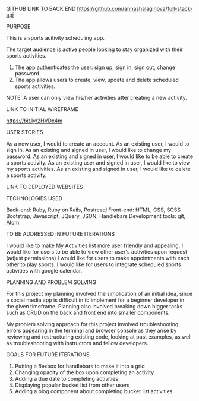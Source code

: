 GITHUB LINK TO BACK END
https://github.com/annashalaginova/full-stack-api

PURPOSE

This is a sports acitivity scheduling app.

The target audience is active people looking to stay organized with their sports activities.

1. The app authenticates the user: sign up, sign in, sign out, change password.
2. The app allows users to create, view, update and delete scheduled sports activities.

NOTE: A user can only view his/her activities after creating a new activity. 

LINK TO INITIAL WIREFRAME

https://bit.ly/2HVDx4m

USER STORIES

As a new user, I would to create an account.
As an existing user, I would to sign in.
As an existing and signed in user, I would like to change my password.
As an existing and signed in user, I would like to be able to create a sports activity.
As an existing user and signed in user, I would like to view my sports activities.
As an existing and signed in user, I would like to delete a sports activity.

LINK TO DEPLOYED WEBSITES

TECHNOLOGIES USED

Back-end: Ruby, Ruby on Rails, Postresql
Front-end: HTML, CSS, SCSS Bootstrap, Javascript, JQuery, JSON, Handlebars
Development tools: git, Atom

TO BE ADDRESSED IN FUTURE ITERATIONS

I would like to make My Activities list more user friendly and appealing.
I would like for users to be able to view other user's activities upon request (adjust permissions)
I would like for users to make appointments with each other to play sports.
I would like for users to integrate scheduled sports activities with google calendar.

PLANNING AND PROBLEM SOLVING

For this project my planning involved the simplication of an initial idea, since a social media app is difficult in to implement for a beginner developer in the given timeframe. Planning also involved breaking down bigger tasks such as CRUD on the back and front end into smaller components.

My problem solving approach for this project involved troubleshooting errors appearing in the terminal and browser console as they arise by reviewing and restructuring existing code, looking at past examples, as well as troubleshooting with instructors and fellow developers.

GOALS FOR FUTURE ITERATIONS 

1. Putting a flexbox for handlebars to make it into a grid
2. Changing opacity of the box upon completing an activity 
3. Adding a due date to completing activities 
4. Displaying popular bucket list from other users 
5. Adding a blog component about completing bucket list activities
